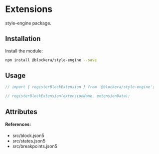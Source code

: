 # Extensions

style-engine package.

## Installation

Install the module:

```bash
npm install @blockera/style-engine --save
```

## Usage

```js
// import { registerBlockExtension } from '@blockera/style-engine';

// registerBlockExtension(extensionName, extensionData);
```

## Attributes

#### References:

-   src/block.json5
-   src/states.json5
-   src/breakpoints.json5

